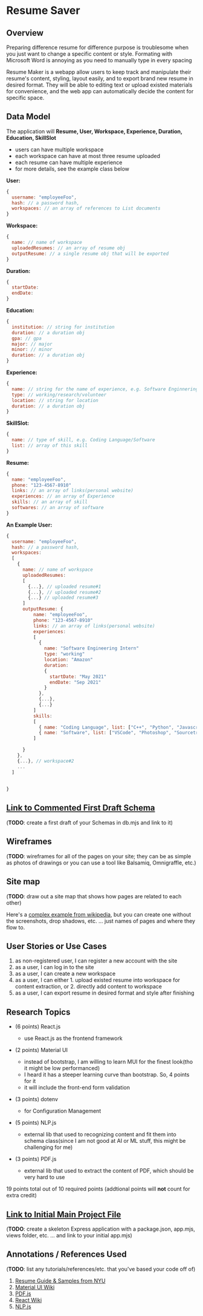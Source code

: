 # Resume Saver

## Overview
Preparing difference resume for difference purpose is troublesome when you just want to change a specific content or style. Formating with Microsoft Word is annoying as you need to manually type in every spacing

Resume Maker is a webapp allow users to keep track and manipulate their resume's content, styling, layout easily, and to export brand new resume in desired format. They will be able to editing text or upload existed materials for convenience, and the web app can automatically decide the content for specific space.

## Data Model

The application will **Resume, User, Workspace, Experience, Duration, Education, SkillSlot**

* users can have multiple workspace
* each workspace can have at most three resume uploaded
* each resume can have multiple experience
* for more details, see the example class below

**User:**

```javascript
{
  username: "employeeFoo",
  hash: // a password hash,
  workspaces: // an array of references to List documents
}
```
**Workspace:**
```javascript
{
  name: // name of workspace
  uploadedResumes: // an array of resume obj
  outputResume: // a single resume obj that will be exported
}
```
**Duration:**
```javascript
{
  startDate: 
  endDate:
}
```
**Education:**
```javascript
{
  institution: // string for institution
  duration: // a duration obj
  gpa: // gpa
  major: // major
  minor: // minor
  duration: // a duration obj
}

```
**Experience:**
```javascript
{
  name: // string for the name of experience, e.g. Software Enginnering Intern
  type: // working/research/volunteer
  location: // string for location
  duration: // a duration obj
}

```
**SkillSlot:**
```javascript
{
  name: // type of skill, e.g. Coding Language/Software
  list: // array of this skill
}

```
**Resume:**
```javascript
{
  name: "employeeFoo",
  phone: "123-4567-8910"
  links: // an array of links(personal website)
  experiences: // an array of Experience
  skills: // an array of skill
  softwares: // an array of software
}
```

**An Example User:**

```javascript
{
  username: "employeeFoo",
  hash: // a password hash,
  workspaces: 
  [
    {
      name: // name of workspace
      uploadedResumes: 
      [
        {...}, // uploaded resume#1
        {...}, // uploaded resume#2
        {...} // uploaded resume#3
      ]
      outputResume: {
          name: "employeeFoo",
          phone: "123-4567-8910"
          links: // an array of links(personal website)
          experiences: 
          [
            {
              name: "Software Engineering Intern"
              type: "working"
              location: "Amazon"
              duration: 
              {
                startDate: "May 2021"
                endDate: "Sep 2021"
              }
            },
            {...},
            {...}
          ]
          skills: 
          [
            { name: "Coding Language", list: ["C++", "Python", "Javascript"]},
            { name: "Software", list: ["VSCode", "Photoshop", "Sourcetree"]}
          ]
          
      }
    },
    {...}, // workspace#2
    ...
  ]
    
  
}
```


## [Link to Commented First Draft Schema](db.mjs) 

(__TODO__: create a first draft of your Schemas in db.mjs and link to it)

## Wireframes

(__TODO__: wireframes for all of the pages on your site; they can be as simple as photos of drawings or you can use a tool like Balsamiq, Omnigraffle, etc.)



## Site map

(__TODO__: draw out a site map that shows how pages are related to each other)

Here's a [complex example from wikipedia](https://upload.wikimedia.org/wikipedia/commons/2/20/Sitemap_google.jpg), but you can create one without the screenshots, drop shadows, etc. ... just names of pages and where they flow to.

## User Stories or Use Cases


1. as non-registered user, I can register a new account with the site
2. as a user, I can log in to the site
3. as a user, I can create a new workspace
4. as a user, I can either 1. upload existed resume into workspace for content extraction, or 2. directly add content to workspace
5. as a user, I can export resume in desired format and style after finishing

## Research Topics

* (6 points) React.js
  * use React.js as the frontend framework
* (2 points) Material UI
  * instead of bootstrap, I am willing to learn MUI for the finest look(tho it might be low performanced)
  * I heard it has a steeper learning curve than bootstrap. So, 4 points for it
  * it will include the front-end form validation
* (3 points) dotenv
  * for Configuration Management


* (5 points) NLP.js
  * external lib that used to recognizing content and fit them into schema class(since I am not good at AI or ML stuff, this might be challenging for me)
* (3 points) PDF.js
  * external lib that used to extract the content of PDF, which should be very hard to use



19 points total out of 10 required points (addtional points will __not__ count for extra credit)


## [Link to Initial Main Project File](app.mjs) 

(__TODO__: create a skeleton Express application with a package.json, app.mjs, views folder, etc. ... and link to your initial app.mjs)

## Annotations / References Used

(__TODO__: list any tutorials/references/etc. that you've based your code off of)

1. [Resume Guide & Samples from NYU](https://docs.google.com/document/d/1XTGT4QmCwtRcgVhbKvQVajm_YA3MMo5uGsR_PqRAZqo/edit#heading=h.u8r00mk3z5ab)
2. [Material UI Wiki](https://mui.com/material-ui/getting-started/)
3. [PDF.js](https://stackoverflow.com/questions/1554280/how-to-extract-text-from-a-pdf-in-javascript)
4. [React Wiki](https://react.dev/learn)
5. [NLP.js](https://github.com/axa-group/nlp.js/blob/master/docs/v3/README.md)


